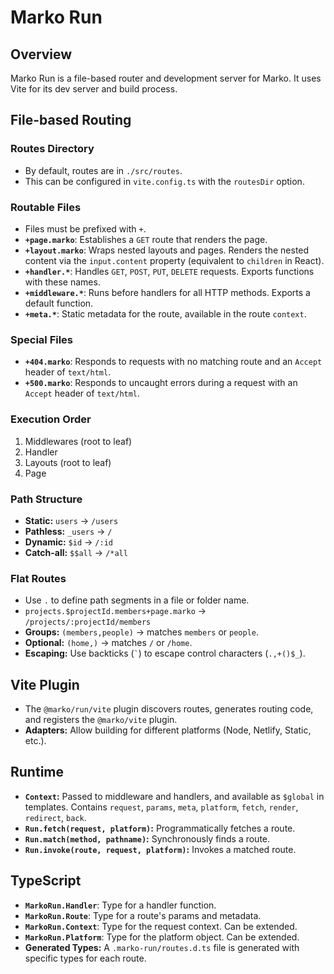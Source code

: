 # Marko Run

## Overview

Marko Run is a file-based router and development server for Marko. It uses Vite for its dev server and build process.

## File-based Routing

### Routes Directory
- By default, routes are in `./src/routes`.
- This can be configured in `vite.config.ts` with the `routesDir` option.

### Routable Files
- Files must be prefixed with `+`.
- **`+page.marko`**: Establishes a `GET` route that renders the page.
- **`+layout.marko`**: Wraps nested layouts and pages. Renders the nested content via the `input.content` property (equivalent to `children` in React).
- **`+handler.*`**: Handles `GET`, `POST`, `PUT`, `DELETE` requests. Exports functions with these names.
- **`+middleware.*`**: Runs before handlers for all HTTP methods. Exports a default function.
- **`+meta.*`**: Static metadata for the route, available in the route `context`.

### Special Files
- **`+404.marko`**: Responds to requests with no matching route and an `Accept` header of `text/html`.
- **`+500.marko`**: Responds to uncaught errors during a request with an `Accept` header of `text/html`.

### Execution Order
1.  Middlewares (root to leaf)
2.  Handler
3.  Layouts (root to leaf)
4.  Page

### Path Structure
- **Static:** `users` -> `/users`
- **Pathless:** `_users` -> `/`
- **Dynamic:** `$id` -> `/:id`
- **Catch-all:** `$$all` -> `/*all`

### Flat Routes
- Use `.` to define path segments in a file or folder name.
- `projects.$projectId.members+page.marko` -> `/projects/:projectId/members`
- **Groups:** `(members,people)` -> matches `members` or `people`.
- **Optional:** `(home,)` -> matches `/` or `/home`.
- **Escaping:** Use backticks (`` ` ``) to escape control characters (`.,+()$_`).

## Vite Plugin
- The `@marko/run/vite` plugin discovers routes, generates routing code, and registers the `@marko/vite` plugin.
- **Adapters:** Allow building for different platforms (Node, Netlify, Static, etc.).

## Runtime
- **`Context`:** Passed to middleware and handlers, and available as `$global` in templates. Contains `request`, `params`, `meta`, `platform`, `fetch`, `render`, `redirect`, `back`.
- **`Run.fetch(request, platform)`:** Programmatically fetches a route.
- **`Run.match(method, pathname)`:** Synchronously finds a route.
- **`Run.invoke(route, request, platform)`:** Invokes a matched route.

## TypeScript
- **`MarkoRun.Handler`**: Type for a handler function.
- **`MarkoRun.Route`**: Type for a route's params and metadata.
- **`MarkoRun.Context`**: Type for the request context. Can be extended.
- **`MarkoRun.Platform`**: Type for the platform object. Can be extended.
- **Generated Types:** A `.marko-run/routes.d.ts` file is generated with specific types for each route.
